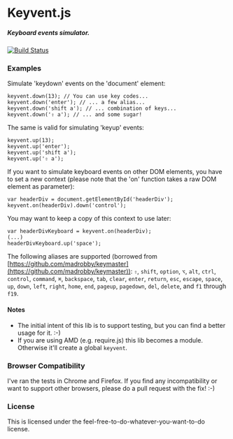 # Keyvent.js #
##### Keyboard events simulator. #####

[![Build Status](https://travis-ci.org/gtramontina/keyvent.js.png?branch=master)](https://travis-ci.org/gtramontina/keyvent.js)

### Examples
Simulate 'keydown' events on the 'document' element:

    keyvent.down(13); // You can use key codes...
    keyvent.down('enter'); // ... a few alias...
    keyvent.down('shift a'); // ... combination of keys...
    keyvent.down('⇧ a'); // ... and some sugar!

The same is valid for simulating 'keyup' events:

    keyvent.up(13);
    keyvent.up('enter');
    keyvent.up('shift a');
    keyvent.up('⇧ a');

If you want to simulate keyboard events on other DOM elements, you have to set a new context (please note that the 'on' function takes a raw DOM element as parameter):

    var headerDiv = document.getElementById('headerDiv');
    keyvent.on(headerDiv).down('control');

You may want to keep a copy of this context to use later:

    var headerDivKeyboard = keyvent.on(headerDiv);
    (...)
    headerDivKeyboard.up('space');


The following aliases are supported (borrowed from [https://github.com/madrobby/keymaster](https://github.com/madrobby/keymaster)):
`⇧`, `shift`, `option`, `⌥`, `alt`, `ctrl`, `control`, `command`, `⌘`, `backspace`, `tab`, `clear`, `enter`, `return`, `esc`, `escape`, `space`, `up`, `down`, `left`, `right`, `home`, `end`, `pageup`, `pagedown`, `del`, `delete`, and `f1` through `f19`.

#### Notes
* The initial intent of this lib is to support testing, but you can find a better usage for it. :-)
* If you are using AMD (e.g. require.js) this lib becomes a module. Otherwise it'll create a global `keyvent`.

### Browser Compatibility
I've ran the tests in Chrome and Firefox.
If you find any incompatibility or want to support other browsers, please do a pull request with the fix! :-)

### License
This is licensed under the feel-free-to-do-whatever-you-want-to-do license.